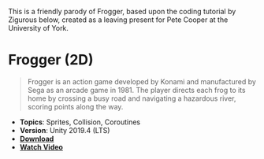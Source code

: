 This is a friendly parody of Frogger, based upon the coding tutorial by Zigurous below, created as a leaving present for Pete Cooper at the University of York.

# Frogger (2D)

> Frogger is an action game developed by Konami and manufactured by Sega as an arcade game in 1981. The player directs each frog to its home by crossing a busy road and navigating a hazardous river, scoring points along the way.

- **Topics**: Sprites, Collision, Coroutines
- **Version**: Unity 2019.4 (LTS)
- [**Download**](https://github.com/zigurous/unity-frogger-tutorial/archive/refs/heads/main.zip)
- [**Watch Video**](https://youtu.be/GxlxZ5q__Tc)

